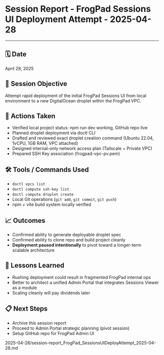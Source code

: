 # Session Report - FrogPad Sessions UI Deployment Attempt - 2025-04-28

---

## 🗓️ Date
April 28, 2025

## 🧠 Session Objective
Attempt rapid deployment of the initial FrogPad Sessions UI from local environment to a new DigitalOcean droplet within the FrogPad VPC.

## 🚀 Actions Taken
- Verified local project status: npm run dev working, GitHub repo live
- Planned droplet deployment via doctl CLI
- Drafted and reviewed exact droplet creation command (Ubuntu 22.04, 1vCPU, 1GB RAM, VPC attached)
- Designed internal-only network access plan (Tailscale + Private VPC)
- Prepared SSH Key association (frogpad-vpc-pv.pem)

## 🛠️ Tools / Commands Used
- `doctl vpcs list`
- `doctl compute ssh-key list`
- `doctl compute droplet create`
- Local Git operations (`git add`, `git commit`, `git push`)
- npm + vite build system locally verified

## 📈 Outcomes
- Confirmed ability to generate deployable droplet spec
- Confirmed ability to clone repo and build project cleanly
- **Deployment paused intentionally** to pivot toward a longer-term scalable architecture

## 🧩 Lessons Learned
- Rushing deployment could result in fragmented FrogPad internal ops
- Better to architect a unified Admin Portal that integrates Sessions Viewer as a module
- Scaling cleanly will pay dividends later

## 📋 Next Steps
- Archive this session report
- Proceed to Admin Portal strategic planning (pivot session)
- Setup GitHub repo for FrogPad Admin UI

2025-04-28/session-report_FrogPad_SessionsUIDeployAttempt_2025-04-28.md